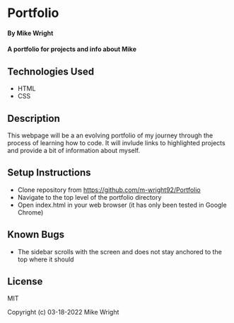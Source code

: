 # Portfolio

#### By Mike Wright

#### A portfolio for projects and info about Mike

## Technologies Used

* HTML
* CSS
 
 ## Description

 This webpage will be a an evolving portfolio of my journey through the process of learning how to code. It will invlude links to highlighted projects and provide a bit of information about myself.

 ## Setup Instructions

 * Clone repository from https://github.com/m-wright92/Portfolio
 * Navigate to the top level of the portfolio directory
 * Open index.html in your web browser (it has only been tested in Google Chrome)

 ## Known Bugs

 * The sidebar scrolls with the screen and does not stay anchored to the top where it should

 ## License

 MIT

 Copyright (c) 03-18-2022 Mike Wright